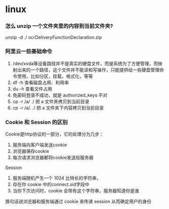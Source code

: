 # linux

### 怎么 unzip 一个文件夹里的内容到当前文件夹?

unzip -d ./ ocrDeliveryFunctionDeclaration.zip

### 阿里云一些基础命令

1. /dev/xvda等设备路径并不是真实的硬盘文件，而是系统为了方便管理，而映射出来的一个路径，这个文件并不能读和写操作，只能提供给一些硬盘管理命令使用，比如分区，挂载，格式化，等等
2. df -h  查看磁盘占用、利用率
3. du -h 查看文件占用
4. 免密码登录不成功，就是 authorized_keys 不对
5. cp -r /a/ ./ 把 a 文件夹拷贝到当前目录
6. cp -r /a/. ./  把 a 文件夹下内容拷贝到当前目录


### Cookie 和 Session 的区别

Cookie是http协议的一部分，它的处理分为几步：

1. 服务端向客户端发送cookie
2. 浏览器保存cookie
3. 每次请求浏览器都将cookie发送给服务器

Session

1. 服务端随机产生一个 1024 比特长的字符串，
2. 存在你 cookie 中的connect.sid字段中
3. 当你下次访问时，cookie 会带有这个字符串，服务器知道你是谁

换句话说浏览器和服务端通过 cookie 来传递 session 从而确定用户的身份
